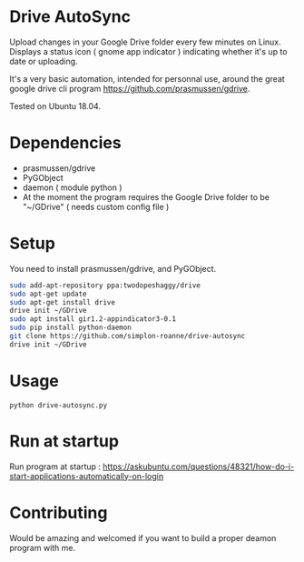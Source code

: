 # Drive AutoSync

Upload changes in your Google Drive folder every few minutes on Linux.
Displays a status icon ( gnome app indicator ) indicating whether it's up to date or uploading.

It's a very basic automation, intended for personnal use, around the great google drive cli program https://github.com/prasmussen/gdrive.

Tested on Ubuntu 18.04.

# Dependencies

- prasmussen/gdrive
- PyGObject 
- daemon ( module python )
- At the moment the program requires the Google Drive folder to be "~/GDrive" ( needs custom config file )

# Setup

You need to install prasmussen/gdrive, and PyGObject.

```bash
sudo add-apt-repository ppa:twodopeshaggy/drive
sudo apt-get update
sudo apt-get install drive
drive init ~/GDrive
sudo apt install gir1.2-appindicator3-0.1
sudo pip install python-daemon
git clone https://github.com/simplon-roanne/drive-autosync
drive init ~/GDrive
```


# Usage
``` 
python drive-autosync.py
```

# Run at startup

 Run program at startup : https://askubuntu.com/questions/48321/how-do-i-start-applications-automatically-on-login



# Contributing

Would be amazing and welcomed if you want to build a proper deamon program with me.
